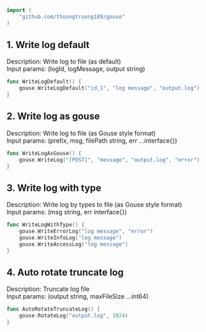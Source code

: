 
# <Badge style='font-size: 1.8rem; text-shadow: 1px 1px 2px rgba(0, 0, 0, 0.3); padding: 0.35rem 0.75rem 0.35rem 0;' type='info' text='🔖 Logger' />


```go
import (
	"github.com/thuongtruong109/gouse"
)
```

## 1. Write log default

Description: Write log to file (as default)<br>Input params: (logId, logMessage, output string)<br>

```go
func WriteLogDefault() {
	gouse.WriteLogDefault("id_1", "log message", "output.log")
}
```

## 2. Write log as gouse

Description: Write log to file (as Gouse style format)<br>Input params: (prefix, msg, filePath string, err ...interface{})<br>

```go
func WriteLogAsGouse() {
	gouse.WriteLog("[POST]", "message", "output.log", "error")
}
```

## 3. Write log with type

Description: Write log by types to file (as Gouse style format)<br>Input params: (msg string, err interface{})<br>

```go
func WriteLogWithType() {
	gouse.WriteErrorLog("log message", "error")
	gouse.WriteInfoLog("log message")
	gouse.WriteAccessLog("log message")
}
```

## 4. Auto rotate truncate log

Description: Truncate log file<br>Input params: (output string, maxFileSize ...int64)<br>

```go
func AutoRotateTruncateLog() {
	gouse.RotateLog("output.log", 1024)
}
```
